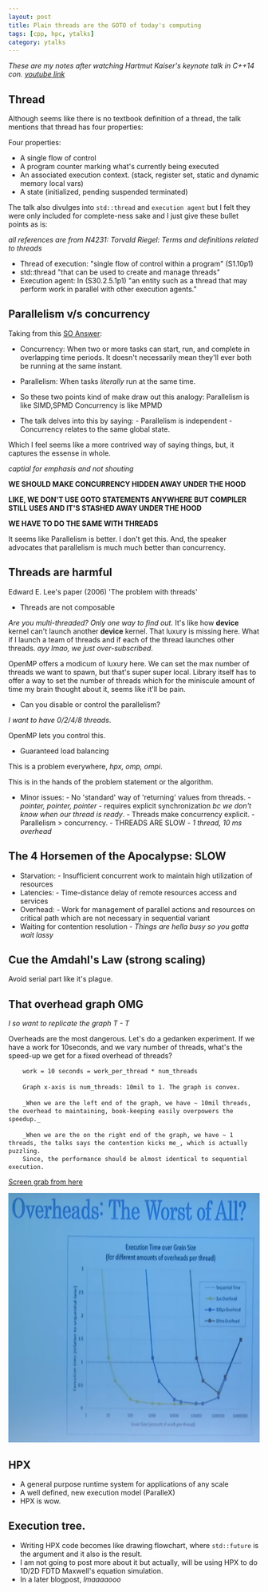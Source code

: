 ```yaml
---
layout: post
title: Plain threads are the GOTO of today's computing
tags: [cpp, hpc, ytalks]
category: ytalks
---
```


_These are my notes after watching Hartmut Kaiser's keynote talk in C++14 con. [youtube link](https://www.youtube.com/watch?v=4OCUEgSNIAY&t=4051s)_


## Thread
Although seems like there is no textbook definition of a thread, the talk mentions that thread has four properties:

Four properties:
- A single flow of control
- A program counter marking what's currently being executed
- An associated execution context. (stack, register set, static and dynamic memory local vars)
- A state (initialized, pending suspended terminated)

The talk also divulges into `std::thread` and `execution agent` but I felt they were only included for complete-ness sake and I just give these bullet points as is:

_all references are from N4231: Torvald Riegel: Terms and definitions related to threads_

- Thread of execution: "single flow of control within a program" (S1.10p1)
- std::thread "that can be used to create and manage threads"
- Execution agent: In (S30.2.5.1p1) "an entity such as a thread that may perform work in parallel with other execution agents."

## Parallelism v/s concurrency
Taking from this [SO Answer](https://stackoverflow.com/questions/1050222/what-is-the-difference-between-concurrency-and-parallelism):
- Concurrency: When two or more tasks can start, run, and complete in overlapping time periods. It doesn't necessarily mean they'll ever both be running at the same instant.
- Parallelism: When tasks _literally_ run at the same time.

- So these two points kind of make draw out this analogy:
		Parallelism is like SIMD,SPMD
		Concurrency is like MPMD

- The talk delves into this by saying:
				- Parallelism is independent
				- Concurrency relates to the same global state.

Which I feel seems like a more contrived way of saying things, but, it captures the essense in whole.

_captial for emphasis and not shouting_

**WE SHOULD MAKE CONCURRENCY HIDDEN AWAY UNDER THE HOOD**

**LIKE, WE DON'T USE GOTO STATEMENTS ANYWHERE BUT COMPILER STILL USES AND IT'S STASHED AWAY UNDER THE HOOD**

**WE HAVE TO DO THE SAME WITH THREADS**

It seems like Parallelism is better. I don't get this. And, the speaker advocates that parallelism is much much better than concurrency.
		

## Threads are harmful
Edward E. Lee's paper (2006) 'The problem with threads'
-	Threads are not composable

_Are you multi-threaded? Only one way to find out._ It's like how __device__ kernel can't launch another __device__ kernel. That luxury is missing here. 
What if I launch a team of threads and if each of the thread launches other threads. _ayy lmao, we just over-subscribed_.

OpenMP offers a modicum of luxury here. We can set the max number of threads we want to spawn, but that's super super local. 
Library itself has to offer a way to set the number of threads which for the miniscule amount of time my brain thought about it, seems like it'll be pain.

- Can you disable or control the parallelism? 

_I want to have 0/2/4/8 threads_. 

OpenMP lets you control this. 

- Guaranteed load balancing

This is a problem everywhere, _hpx, omp, ompi_. 

This is in the hands of the problem statement or the algorithm.

- Minor issues:
		- No 'standard' way of 'returning' values from threads.
				- _pointer, pointer, pointer_ 
				- requires explicit synchronization _bc we don't know when our thread is ready_.
		- Threads make concurrency explicit. 
				- Parallelism > concurrency.
		- THREADS ARE SLOW
				- _1 thread, 10 ms overhead_


## The 4 Horsemen of the Apocalypse: SLOW
- Starvation:
		- Insufficient concurrent work to maintain high utilization of resources
- Latencies:
		- Time-distance delay of remote resources access and services
- Overhead:
		- Work for management of parallel actions and resources on critical path which are not necessary in sequential variant
- Waiting for contention resolution
		- _Things are hella busy so you gotta wait lassy_

## Cue the Amdahl's Law (strong scaling)
Avoid serial part like it's plague.

## That overhead graph OMG

_I so want to replicate the graph T - T_

Overheads are the most dangerous. Let's do a gedanken experiment.
		If we have a work for 10seconds, and we vary number of threads, what's the speed-up we get for a fixed overhead of threads?

		work = 10 seconds = work_per_thread * num_threads

		Graph x-axis is num_threads: 10mil to 1. The graph is convex.

		_When we are the left end of the graph, we have ~ 10mil threads, the overhead to maintaining, book-keeping easily overpowers the speedup._

		_When we are the on the right end of the graph, we have ~ 1 threads, the talks says the contention kicks me_, which is actually puzzling. 
		Since, the performance should be almost identical to sequential execution.

[Screen grab from here](https://youtu.be/4OCUEgSNIAY?t=1573)

<img src="/assets/img/ytalks/plain_threads_overheads.png" width="1100" height="500"  alt="Overheads">

## HPX 
- A general purpose runtime system for applications of any scale
- A well defined, new execution model (ParalleX)
- HPX is wow.

## Execution tree.
- Writing HPX code becomes like drawing flowchart, where `std::future` is the argument and it also is the result.
- I am not going to post more about it but actually, will be using HPX to do 1D/2D FDTD Maxwell's equation simulation. 
- In a later blogpost, _lmaaaaooo_


